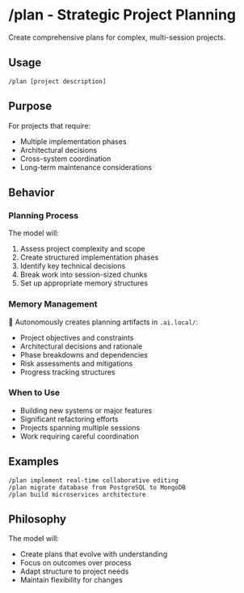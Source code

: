 # /plan - Strategic Project Planning

Create comprehensive plans for complex, multi-session projects.

## Usage
`/plan [project description]`

## Purpose
For projects that require:
- Multiple implementation phases
- Architectural decisions
- Cross-system coordination
- Long-term maintenance considerations

## Behavior

### Planning Process
The model will:
1. Assess project complexity and scope
2. Create structured implementation phases
3. Identify key technical decisions
4. Break work into session-sized chunks
5. Set up appropriate memory structures

### Memory Management
🧠 Autonomously creates planning artifacts in `.ai.local/`:
- Project objectives and constraints
- Architectural decisions and rationale
- Phase breakdowns and dependencies
- Risk assessments and mitigations
- Progress tracking structures

### When to Use
- Building new systems or major features
- Significant refactoring efforts
- Projects spanning multiple sessions
- Work requiring careful coordination

## Examples
```
/plan implement real-time collaborative editing
/plan migrate database from PostgreSQL to MongoDB
/plan build microservices architecture
```

## Philosophy
The model will:
- Create plans that evolve with understanding
- Focus on outcomes over process
- Adapt structure to project needs
- Maintain flexibility for changes